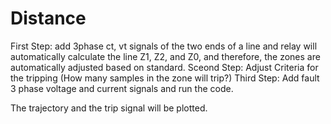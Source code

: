 # Distance

First Step: add 3phase ct, vt signals of the two ends of a line and relay will automatically calculate the line Z1, Z2, and Z0, and therefore, the zones are automatically adjusted based on standard.
Sceond Step: Adjust Criteria for the tripping (How many samples in the zone will trip?)
Third Step: Add fault 3 phase voltage and current signals and run the code.

The trajectory and the trip signal will be plotted.